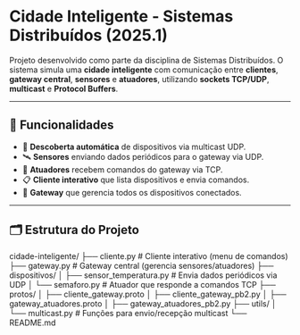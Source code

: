 #  Cidade Inteligente - Sistemas Distribuídos (2025.1)

Projeto desenvolvido como parte da disciplina de Sistemas Distribuídos. O sistema simula uma **cidade inteligente** com comunicação entre **clientes**, **gateway central**, **sensores** e **atuadores**, utilizando **sockets TCP/UDP**, **multicast** e **Protocol Buffers**.

---

## 📌 Funcionalidades

- 🔁 **Descoberta automática** de dispositivos via multicast UDP.
- 🛰️ **Sensores** enviando dados periódicos para o gateway via UDP.
- 🚦 **Atuadores** recebem comandos do gateway via TCP.
- 📋 **Cliente interativo** que lista dispositivos e envia comandos.
- 🧠 **Gateway** que gerencia todos os dispositivos conectados.

---

## 🗂️ Estrutura do Projeto
cidade-inteligente/
├── cliente.py # Cliente interativo (menu de comandos)
├── gateway.py # Gateway central (gerencia sensores/atuadores)
├── dispositivos/
│ ├── sensor_temperatura.py # Envia dados periódicos via UDP
│ └── semaforo.py # Atuador que responde a comandos TCP
├── protos/
│ ├── cliente_gateway.proto
│ ├── cliente_gateway_pb2.py
│ ├── gateway_atuadores.proto
│ ├── gateway_atuadores_pb2.py
├── utils/
│ └── multicast.py # Funções para envio/recepção multicast
└── README.md

